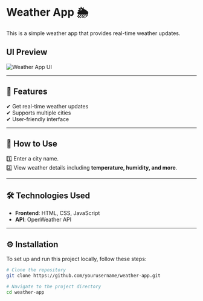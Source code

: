 # Weather App 🌦️

This is a simple weather app that provides real-time weather updates.

## UI Preview  
![Weather App UI](https://github.com/user-attachments/assets/5f4e929e-b317-4f78-ac8e-2e5387bc8d05)

---

## 🌟 Features
✔ Get real-time weather updates  
✔ Supports multiple cities  
✔ User-friendly interface  

---

## 🚀 How to Use  
1️⃣ Enter a city name.  
2️⃣ View weather details including **temperature, humidity, and more**. 

---

## 🛠 Technologies Used  
- **Frontend**: HTML, CSS, JavaScript  
- **API**: OpenWeather API  

---

## ⚙️ Installation  
To set up and run this project locally, follow these steps:  

```bash
# Clone the repository
git clone https://github.com/yourusername/weather-app.git

# Navigate to the project directory
cd weather-app

